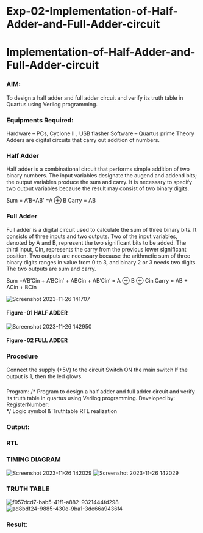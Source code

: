 # Exp-02-Implementation-of-Half-Adder-and-Full-Adder-circuit

# Implementation-of-Half-Adder-and-Full-Adder-circuit
### AIM:
To design a half adder and full adder circuit and verify its truth table in Quartus using Verilog programming.

### Equipments Required:
Hardware – PCs, Cyclone II , USB flasher
Software – Quartus prime
Theory
Adders are digital circuits that carry out addition of numbers.

### Half Adder
Half adder is a combinational circuit that performs simple addition of two binary numbers. The input variables designate the augend and addend bits; the output variables produce the sum and carry. It is necessary to specify two output variables because the result may consist of two binary digits.

Sum = A’B+AB’ =A ⊕ B Carry = AB

### Full Adder
Full adder is a digital circuit used to calculate the sum of three binary bits. It consists of three inputs and two outputs. Two of the input variables, denoted by A and B, represent the two significant bits to be added. The third input, Cin, represents the carry from the previous lower significant position. Two outputs are necessary because the arithmetic sum of three binary digits ranges in value from 0 to 3, and binary 2 or 3 needs two digits. The two outputs are sum and carry.

Sum =A’B’Cin + A’BCin’ + ABCin + AB’Cin’ = A ⊕ B ⊕ Cin Carry = AB + ACin + BCin

![Screenshot 2023-11-26 141707](https://github.com/vamsikrishna272005/Exp-02-Implementation-of-Half-Adder-and-Full-Adder-circuit/assets/147477015/ac4139cb-dc44-44bd-b617-f4eca350a75a)

#### Figure -01 HALF ADDER 


![Screenshot 2023-11-26 142950](https://github.com/vamsikrishna272005/Exp-02-Implementation-of-Half-Adder-and-Full-Adder-circuit/assets/147477015/efc86ac7-dd3a-4902-a9ea-2982ee8164a4)

#### Figure -02 FULL ADDER 

### Procedure

Connect the supply (+5V) to the circuit
Switch ON the main switch
If the output is 1, then the led glows.
### 
Program:
/*
Program to design a half adder and full adder circuit and verify its truth table in quartus using Verilog programming.
Developed by: 
RegisterNumber:  
*/
Logic symbol & Truthtable
RTL realization

### Output:
### RTL
### TIMING DIAGRAM
![Screenshot 2023-11-26 142029](https://github.com/vamsikrishna272005/Exp-02-Implementation-of-Half-Adder-and-Full-Adder-circuit/assets/147477015/6dc7ebe5-1917-4cb3-b281-f7742975625f)
![Screenshot 2023-11-26 142029](https://github.com/vamsikrishna272005/Exp-02-Implementation-of-Half-Adder-and-Full-Adder-circuit/assets/147477015/32bdcbf5-b9d3-4bb1-a95a-51206c38c373)


### TRUTH TABLE 
![f957dcd7-bab5-41f1-a882-9321444fd298](https://github.com/vamsikrishna272005/Exp-02-Implementation-of-Half-Adder-and-Full-Adder-circuit/assets/147477015/64ca89ea-7bcf-40aa-a427-bf7da03c9a33)
![ad8bdf24-9885-430e-9ba1-3de66a9436f4](https://github.com/vamsikrishna272005/Exp-02-Implementation-of-Half-Adder-and-Full-Adder-circuit/assets/147477015/def63454-9538-492b-a9d7-881cb3207fee)

### Result:
